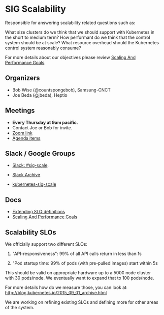 # SIG Scalability

Responsible for answering scalability related questions such as:

What size clusters do we think that we should support with Kubernetes in the short to 
medium term? How performant do we think that the control system should be at scale? 
What resource overhead should the Kubernetes control system reasonably consume?

For more details about our objectives please review [Scaling And Performance Goals](goals.md)

## Organizers
- Bob Wise (@countspongebob), Samsung-CNCT 
- Joe Beda (@jbeda), Heptio

## Meetings

- **Every Thursday at 9am pacific.**  
- Contact Joe or Bob for invite. 
- [Zoom link](https://zoom.us/j/989573207)
- [Agenda items](https://docs.google.com/a/bobsplanet.com/document/d/1hEpf25qifVWztaeZPFmjNiJvPo-5JX1z0LSvvVY5G2g/edit?usp=drive_web)

## Slack / Google Groups
- [Slack: #sig-scale](https://kubernetes.slack.com/messages/sig-scale/).  
- [Slack Archive](http://kubernetes.slackarchive.io/sig-scale/)

- [kubernetes-sig-scale](https://groups.google.com/forum/#!forum/kubernetes-sig-scale)

## Docs
- [Extending SLO definitions](extending_slo.md)
- [Scaling And Performance Goals](goals.md)

## Scalability SLOs

We officially support two different SLOs:

1. "API-responsiveness":
   99% of all API calls return in less than 1s

1. "Pod startup time:
   99% of pods (with pre-pulled images) start within 5s

This should be valid on appropriate hardware up to a 5000 node cluster with 30 pods/node.  We eventually want to expand that to 100 pods/node.

For more details how do we measure those, you can look at: http://blog.kubernetes.io/2015_09_01_archive.html

We are working on refining existing SLOs and defining more for other areas of the system.
